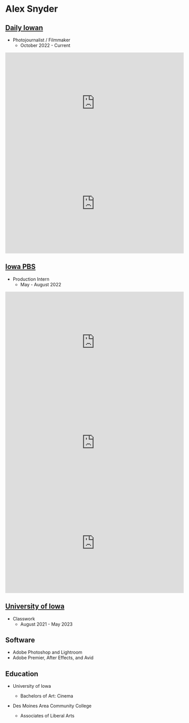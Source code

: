 # Alex Snyder

## [Daily Iowan](https://dailyiowan.com/)

- Photojournalist / Filmmaker
  - October 2022 - Current

<iframe width="560" height="315" src="https://www.youtube.com/embed/cb-vHwnbZ8c" title="YouTube video player" frameborder="0" allow="accelerometer; clipboard-write; encrypted-media; gyroscope; picture-in-picture; web-share" allowfullscreen></iframe>
<iframe width="560" height="315" src="https://www.youtube.com/embed/b2dlV8lVQCI" title="YouTube video player" frameborder="0" allow="accelerometer; clipboard-write; encrypted-media; gyroscope; picture-in-picture; web-share" allowfullscreen></iframe>

## [Iowa PBS](https://www.iowapbs.org/)

- Production Intern
  - May - August 2022

<iframe width="560" height="315" src="https://www.youtube.com/embed/w6nKmQMTOM0" title="YouTube video player" frameborder="0" allow="accelerometer; clipboard-write; encrypted-media; gyroscope; picture-in-picture; web-share" allowfullscreen></iframe>
<iframe width="560" height="315" src="https://www.youtube.com/embed/vm-zUkGbOKE" title="YouTube video player" frameborder="0" allow="accelerometer; clipboard-write; encrypted-media; gyroscope; picture-in-picture; web-share" allowfullscreen></iframe>
<iframe width="560" height="315" src="https://www.youtube.com/embed/cyhQDCQxjoU" title="YouTube video player" frameborder="0" allow="accelerometer; clipboard-write; encrypted-media; gyroscope; picture-in-picture; web-share" allowfullscreen></iframe>

## [University of Iowa](https://catalog.registrar.uiowa.edu/liberal-arts-sciences/cinematic-arts/cinema-minor/)

- Classwork
  - August 2021 - May 2023

## Software

- Adobe Photoshop and Lightroom
- Adobe Premier, After Effects, and Avid

## Education

- University of Iowa
  - Bachelors of Art: Cinema

- Des Moines Area Community College
  - Associates of Liberal Arts

